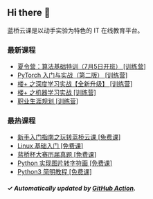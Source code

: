 ## Hi there 👋

蓝桥云课是以动手实验为特色的 IT 在线教育平台。

### 最新课程

<!-- LATEST:START -->
- [夏令营：算法基础特训（7月5日开班） [训练营]](https://www.lanqiao.cn/courses/20932/)
- [PyTorch 入门与实战（第二版） [训练营]](https://www.lanqiao.cn/courses/1073/)
- [楼+ 之深度学习实战【全新升级】 [训练营]](https://www.lanqiao.cn/courses/2617/)
- [楼+ 之机器学习实战 [训练营]](https://www.lanqiao.cn/courses/2616/)
- [职业生涯规划 [训练营]](https://www.lanqiao.cn/courses/16475/)
<!-- LATEST:END -->

### 最热课程

<!-- HOTEST:START -->
- [新手入门指南之玩转蓝桥云课 [免费课]](https://www.lanqiao.cn/courses/63/)
- [Linux 基础入门 [免费课]](https://www.lanqiao.cn/courses/1/)
- [蓝桥杯大赛历届真题 [免费课]](https://www.lanqiao.cn/courses/2786/)
- [Python 实现图片转字符画 [免费课]](https://www.lanqiao.cn/courses/370/)
- [Python3 简明教程 [免费课]](https://www.lanqiao.cn/courses/596/)
<!-- HOTEST:END -->

##### ✓ Automatically updated by [GitHub Action](https://github.com/lanqiao-courses/.github/actions/workflows/update.yml).
